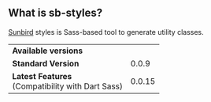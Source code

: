## What is sb-styles?
[Sunbird](http://sunbird.org) styles is Sass-based tool to generate utility classes.

<table>
  <tr>
    <td colspan="2"><b>Available versions</b></td>
  </tr>
  <tr>
    <td><b>Standard Version</b></td>
    <td>0.0.9</td>
  </tr>
  <tr>
    <td><b>Latest Features</b><br>(Compatibility with Dart Sass)</td>
    <td>0.0.15</td>
  </tr>
</table>

